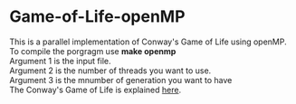 # Game-of-Life-openMP
This is a parallel implementation of Conway's Game of Life using openMP.<br>
To compile the porgragm use <b> make openmp </b><br>
Argument 1 is the input file.<br>
Argument 2 is the number of threads you want to use.<br>
Argument 3 is the mnumber of generation you want to have<br>
The Conway's Game of Life is explained <a href='https://en.wikipedia.org/wiki/Conway%27s_Game_of_Life'> here</a>.
